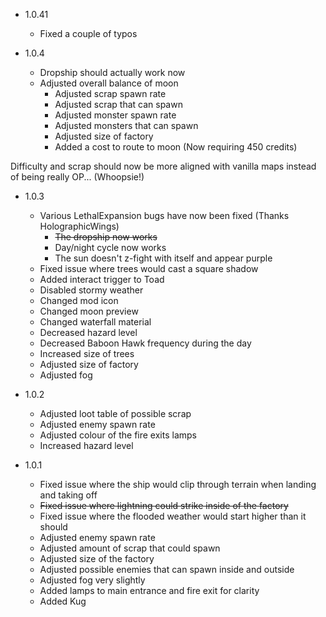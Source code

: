- 1.0.41
  - Fixed a couple of typos

- 1.0.4
  - Dropship should actually work now
  - Adjusted overall balance of moon
    - Adjusted scrap spawn rate
    - Adjusted scrap that can spawn
    - Adjusted monster spawn rate
    - Adjusted monsters that can spawn
    - Adjusted size of factory
    - Added a cost to route to moon (Now requiring 450 credits)

Difficulty and scrap should now be more aligned with vanilla maps instead of being really OP... (Whoopsie!)

- 1.0.3
  - Various LethalExpansion bugs have now been fixed (Thanks HolographicWings)
    - ~~The dropship now works~~
    - Day/night cycle now works
    - The sun doesn't z-fight with itself and appear purple
  - Fixed issue where trees would cast a square shadow
  - Added interact trigger to Toad
  - Disabled stormy weather
  - Changed mod icon
  - Changed moon preview
  - Changed waterfall material
  - Decreased hazard level
  - Decreased Baboon Hawk frequency during the day
  - Increased size of trees
  - Adjusted size of factory
  - Adjusted fog

- 1.0.2
  - Adjusted loot table of possible scrap
  - Adjusted enemy spawn rate
  - Adjusted colour of the fire exits lamps
  - Increased hazard level

- 1.0.1
  - Fixed issue where the ship would clip through terrain when landing and taking off
  - ~~Fixed issue where lightning could strike inside of the factory~~
  - Fixed issue where the flooded weather would start higher than it should
  - Adjusted enemy spawn rate
  - Adjusted amount of scrap that could spawn
  - Adjusted size of the factory
  - Adjusted possible enemies that can spawn inside and outside
  - Adjusted fog very slightly
  - Added lamps to main entrance and fire exit for clarity
  - Added Kug